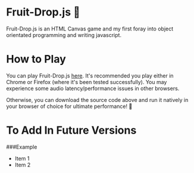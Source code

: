# Fruit-Drop.js 🍎

Fruit-Drop.js is an HTML Canvas game and my first foray into object orientated programming and writing javascript.

# How to Play

You can play Fruit-Drop.js <a href="http://richvaughan.co.uk/pages/fruit-drop/fruit-drop.html">here</a>. It's recommended you play either in Chrome or Firefox (where it's been tested successfully). You may experience some audio latency/performance issues in other browsers.

Otherwise, you can download the source code above and run it natively in your browser of choice for ultimate performance! 👊

# To Add In Future Versions
###Example
* Item 1
* Item 2
